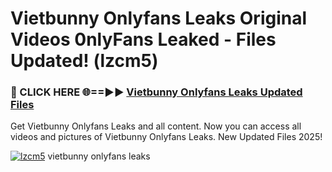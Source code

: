 # Vietbunny Onlyfans Leaks Original Videos 0nlyFans Leaked - Files Updated! (lzcm5)

<h3>🔴 CLICK HERE 🌐==►► <a href="https://tinyurl.com/2jnfzry5" rel="nofollow">Vietbunny Onlyfans Leaks Updated Files</a></h3>

Get Vietbunny Onlyfans Leaks and all content. Now you can access all videos and pictures of Vietbunny Onlyfans Leaks. New Updated Files 2025!

[![lzcm5](https://i.imgur.com/GyGTBgg.gif)](https://tinyurl.com/2jnfzry5)
vietbunny onlyfans leaks